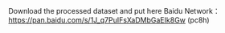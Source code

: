 Download the processed dataset and put here
Baidu Network：https://pan.baidu.com/s/1J_q7PuIFsXaDMbGaEIk8Gw (pc8h) 
